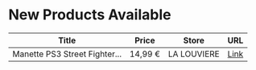# New Products Available

| Title | Price | Store | URL |
|---|---|---|---|
| Manette PS3 Street Fighter... | 14,99 € | LA LOUVIERE | [Link](https://www.cashconverters.be/fr/accessoires-jeux-video/628784-manette-ps3-street-fighter-iv-fightpad.html) |
